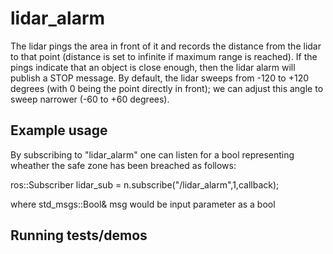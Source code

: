 # lidar_alarm

The lidar pings the area in front of it and records the distance from the lidar to that point (distance is set to infinite if maximum range is reached).
If the pings indicate that an object is close enough, then the lidar alarm will publish a STOP message. By default, the lidar sweeps from -120 to +120 degrees (with 0 
being the point directly in front); we can adjust this angle to sweep narrower (-60 to +60 degrees). 

## Example usage

By subscribing to "lidar_alarm" one can listen for a bool representing wheather the safe zone has been breached as follows:

ros::Subscriber lidar_sub = n.subscribe("/lidar_alarm",1,callback);

where std_msgs::Bool& msg would be input parameter as a bool

## Running tests/demos
    
